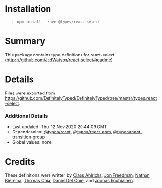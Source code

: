 # Installation
> `npm install --save @types/react-select`

# Summary
This package contains type definitions for react-select (https://github.com/JedWatson/react-select#readme).

# Details
Files were exported from https://github.com/DefinitelyTyped/DefinitelyTyped/tree/master/types/react-select.

### Additional Details
 * Last updated: Thu, 12 Nov 2020 20:44:09 GMT
 * Dependencies: [@types/react](https://npmjs.com/package/@types/react), [@types/react-dom](https://npmjs.com/package/@types/react-dom), [@types/react-transition-group](https://npmjs.com/package/@types/react-transition-group)
 * Global values: none

# Credits
These definitions were written by [Claas Ahlrichs](https://github.com/claasahl), [Jon Freedman](https://github.com/jonfreedman), [Nathan Bierema](https://github.com/Methuselah96), [Thomas Chia](https://github.com/thchia), [Daniel Del Core](https://github.com/danieldelcore), and [Joonas Rouhiainen](https://github.com/rjoonas).

